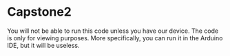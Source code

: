# Capstone2
You will not be able to run this code unless you have our device. The code is only for viewing purposes. More specifically, you can run it in the Arduino IDE, but it will be useless. 
